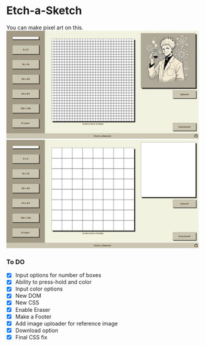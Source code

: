 # Etch-a-Sketch
You can make pixel art on this.
![Screenshot One](screenshotWithRef.png?raw=true "Screenshot with reference")
![Screenshot Two](screenshotWithoutRef.png?raw=true "Screenshot without reference")

### To DO
- [x] Input options for number of boxes
- [x] Ability to press-hold and color
- [x] Input color options
- [x] New DOM
- [x] New CSS
- [x] Enable Eraser
- [x] Make a Footer
- [x] Add image uploader for reference image
- [x] Download option
- [x] Final CSS fix
